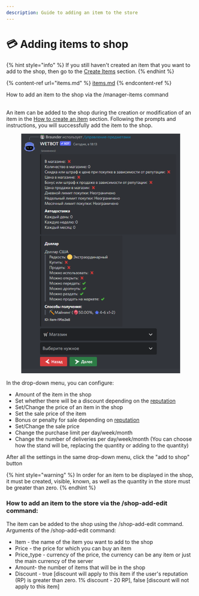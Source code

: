 ```yaml
---
description: Guide to adding an item to the store
---
```


# 💳 Adding items to shop

{% hint style="info" %}
If you still haven't created an item that you want to add to the shop, then go to the [Create Items](items.md) section.
{% endhint %}

{% content-ref url="items.md" %}
[items.md](items.md)
{% endcontent-ref %}

How to add an item to the shop via the /manager-items command

\
An item can be added to the shop during the creation or modification of an item in the [How to create an item](items.md) section. Following the prompts and instructions, you will successfully add the item to the shop.

<figure><img src="../.gitbook/assets/изображение_2022-10-20_181454549.png" alt=""><figcaption></figcaption></figure>

In the drop-down menu, you can configure:

* Amount of the item in the shop
* Set whether there will be a discount depending on the [reputation](../rp-luck.md)
* Set/Change the price of an item in the shop
* Set the sale price of the item
* Bonus or penalty for sale depending on [reputation](../rp-luck.md)
* Set/Change the sale price
* Change the purchase limit per day/week/month
* Change the number of deliveries per day/week/month (You can choose how the stand will be, replacing the quantity or adding to the quantity)

After all the settings in the same drop-down menu, click the "add to shop" button

{% hint style="warning" %}
In order for an item to be displayed in the shop, it must be created, visible, known, as well as the quantity in the store must be greater than zero.
{% endhint %}

### How to add an item to the store via the /shop-add-edit command:

The item can be added to the shop using the /shop-add-edit command. Arguments of the /shop-add-edit command:&#x20;

* Item - the name of the item you want to add to the shop
* Price - the price for which you can buy an item
* Price\_type - currency of the price, the currency can be any item or just the main currency of the server
* Amount- the number of items that will be in the shop
* Discount - true \[discount will apply to this item if the user's reputation (RP) is greater than zero. 1% discount - 20 RP], false \[discount will not apply to this item]
